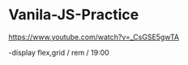 # Vanila-JS-Practice

https://www.youtube.com/watch?v=_CsGSE5gwTA

-display flex,grid / rem / 19:00
